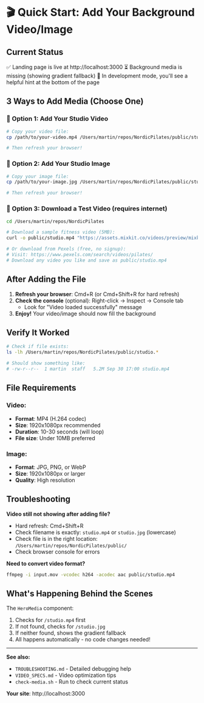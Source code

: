 # 🎬 Quick Start: Add Your Background Video/Image

## Current Status
✅ Landing page is live at http://localhost:3000
⏳ Background media is missing (showing gradient fallback)
📝 In development mode, you'll see a helpful hint at the bottom of the page

## 3 Ways to Add Media (Choose One)

### 🎥 Option 1: Add Your Studio Video
```bash
# Copy your video file:
cp /path/to/your-video.mp4 /Users/martin/repos/NordicPilates/public/studio.mp4

# Then refresh your browser!
```

### 📸 Option 2: Add Your Studio Image  
```bash
# Copy your image file:
cp /path/to/your-image.jpg /Users/martin/repos/NordicPilates/public/studio.jpg

# Then refresh your browser!
```

### 🧪 Option 3: Download a Test Video (requires internet)
```bash
cd /Users/martin/repos/NordicPilates

# Download a sample fitness video (5MB):
curl -o public/studio.mp4 "https://assets.mixkit.co/videos/preview/mixkit-woman-doing-pilates-on-a-reformer-28665-large.mp4"

# Or download from Pexels (free, no signup):
# Visit: https://www.pexels.com/search/videos/pilates/
# Download any video you like and save as public/studio.mp4
```

## After Adding the File

1. **Refresh your browser**: Cmd+R (or Cmd+Shift+R for hard refresh)
2. **Check the console** (optional): Right-click → Inspect → Console tab
   - Look for "Video loaded successfully" message
3. **Enjoy!** Your video/image should now fill the background

## Verify It Worked

```bash
# Check if file exists:
ls -lh /Users/martin/repos/NordicPilates/public/studio.*

# Should show something like:
# -rw-r--r--  1 martin  staff   5.2M Sep 30 17:00 studio.mp4
```

## File Requirements

### Video:
- **Format**: MP4 (H.264 codec)
- **Size**: 1920x1080px recommended
- **Duration**: 10-30 seconds (will loop)
- **File size**: Under 10MB preferred

### Image:
- **Format**: JPG, PNG, or WebP
- **Size**: 1920x1080px or larger
- **Quality**: High resolution

## Troubleshooting

**Video still not showing after adding file?**
- Hard refresh: Cmd+Shift+R
- Check filename is exactly: `studio.mp4` or `studio.jpg` (lowercase)
- Check file is in the right location: `/Users/martin/repos/NordicPilates/public/`
- Check browser console for errors

**Need to convert video format?**
```bash
ffmpeg -i input.mov -vcodec h264 -acodec aac public/studio.mp4
```

## What's Happening Behind the Scenes

The `HeroMedia` component:
1. Checks for `/studio.mp4` first
2. If not found, checks for `/studio.jpg`
3. If neither found, shows the gradient fallback
4. All happens automatically - no code changes needed!

---

**See also:**
- `TROUBLESHOOTING.md` - Detailed debugging help
- `VIDEO_SPECS.md` - Video optimization tips
- `check-media.sh` - Run to check current status

**Your site**: http://localhost:3000
